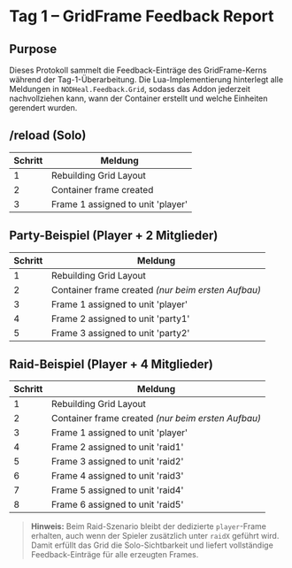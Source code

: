 # Tag 1 – GridFrame Feedback Report

## Purpose
Dieses Protokoll sammelt die Feedback-Einträge des GridFrame-Kerns während der Tag-1-Überarbeitung. Die Lua-Implementierung hinterlegt alle Meldungen in `NODHeal.Feedback.Grid`, sodass das Addon jederzeit nachvollziehen kann, wann der Container erstellt und welche Einheiten gerendert wurden.

## /reload (Solo)
| Schritt | Meldung |
| --- | --- |
| 1 | Rebuilding Grid Layout |
| 2 | Container frame created |
| 3 | Frame 1 assigned to unit 'player' |

## Party-Beispiel (Player + 2 Mitglieder)
| Schritt | Meldung |
| --- | --- |
| 1 | Rebuilding Grid Layout |
| 2 | Container frame created *(nur beim ersten Aufbau)* |
| 3 | Frame 1 assigned to unit 'player' |
| 4 | Frame 2 assigned to unit 'party1' |
| 5 | Frame 3 assigned to unit 'party2' |

## Raid-Beispiel (Player + 4 Mitglieder)
| Schritt | Meldung |
| --- | --- |
| 1 | Rebuilding Grid Layout |
| 2 | Container frame created *(nur beim ersten Aufbau)* |
| 3 | Frame 1 assigned to unit 'player' |
| 4 | Frame 2 assigned to unit 'raid1' |
| 5 | Frame 3 assigned to unit 'raid2' |
| 6 | Frame 4 assigned to unit 'raid3' |
| 7 | Frame 5 assigned to unit 'raid4' |
| 8 | Frame 6 assigned to unit 'raid5' |

> **Hinweis:** Beim Raid-Szenario bleibt der dedizierte `player`-Frame erhalten, auch wenn der Spieler zusätzlich unter `raidX` geführt wird. Damit erfüllt das Grid die Solo-Sichtbarkeit und liefert vollständige Feedback-Einträge für alle erzeugten Frames.
